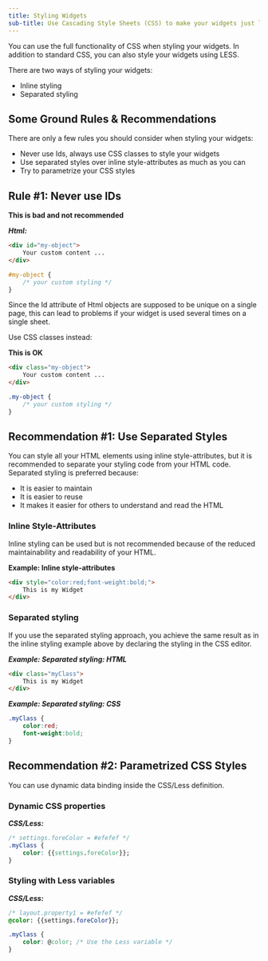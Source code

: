 ```yaml
---
title: Styling Widgets
sub-title: Use Cascading Style Sheets (CSS) to make your widgets just looking great. Go one step further and use the full power of Less to create even more maintainable and re-usable styles.
---
```


You can use the full functionality of CSS when styling your widgets. In addition to standard CSS, you can also style your widgets using LESS.

There are two ways of styling your widgets:

- Inline styling
- Separated styling

## Some Ground Rules & Recommendations
There are only a few rules you should consider when styling your widgets:

- Never use Ids, always use CSS classes to style your widgets
- Use separated styles over inline style-attributes as much as you can
- Try to parametrize your CSS styles

## Rule #1: Never use IDs

**This is bad and not recommended**

***Html:***
```html
<div id="my-object">
    Your custom content ...
</div>
```

```css
#my-object {
    /* your custom styling */
}
```

Since the Id attribute of Html objects are supposed to be unique on a single page, this can lead to problems if your widget is used several times on a single sheet.

Use CSS classes instead:

**This is OK**

```html
<div class="my-object">
    Your custom content ...
</div>
```

```css
.my-object {
    /* your custom styling */
}
```

## Recommendation #1: Use Separated Styles

You can style all your HTML elements using inline style-attributes, but it is recommended to separate your styling code from your HTML code. Separated styling is preferred because:
 
- It is easier to maintain
- It is easier to reuse
- It makes it easier for others to understand and read the HTML
 
### Inline Style-Attributes

Inline styling can be used but is not recommended because of the reduced maintainability and readability of your HTML.

**Example: Inline style-attributes**

```html
<div style="color:red;font-weight:bold;">
	This is my Widget
</div> 
```


### Separated styling

If you use the separated styling approach, you achieve the same result as in the inline styling example above by declaring the styling in the CSS editor.

***Example: Separated styling: HTML***

```html
<div class="myClass">
	This is my Widget
</div>
```

***Example: Separated styling: CSS***

```css
.myClass {
    color:red;
    font-weight:bold;
}
```


## Recommendation #2: Parametrized CSS Styles

You can use dynamic data binding inside the CSS/Less definition.

### Dynamic CSS properties

***CSS/Less:***
```css
/* settings.foreColor = #efefef */
.myClass {
    color: {{settings.foreColor}};
}
```

### Styling with Less variables

***CSS/Less:***
```css
/* layout.property1 = #efefef */
@color: {{settings.foreColor}};

.myClass {
    color: @color; /* Use the Less variable */
}
```


